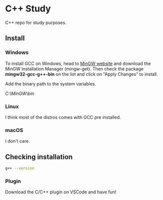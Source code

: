 # C++ Study

C++ repo for study purposes.

## Install

### Windows

To install GCC on Windows, head to [MinGW website](http://www.mingw.org/) and download the MinGW Installation Manager (mingw-get). Then check the package **mingw32-gcc-g++-bin** on the list and click on "Apply Changes" to install.

Add the binary path to the system variables.

_C:\MinGW\bin_

### Linux

I think most of the distros comes with GCC pre installed.

### macOS

I don't care.

## Checking installation

```sh
g++ --version
```

### Plugin

Download the C/C++ plugin on VSCode and have fun!
